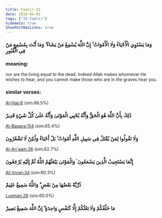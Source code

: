 ```yaml
---
title: Faatir:22
date: 2010-04-01
tags: ["35.Faatir"]
hidemeta: true 
ShowPostNavLinks: true 
---
```

### وَمَا يَسْتَوِي الْأَحْيَاءُ وَلَا الْأَمْوَاتُ ۚ إِنَّ اللَّهَ يُسْمِعُ مَنْ يَشَاءُ ۖ وَمَا أَنْتَ بِمُسْمِعٍ مَنْ فِي الْقُبُورِ
### meaning: 
nor are the living equal to the dead. Indeed Allah makes whomever He wishes to hear, and you cannot make those who are in the graves hear you.
### similar verses: 

[Al-Hajj:6](/22/6) (sim:66.5%)

### ذَٰلِكَ بِأَنَّ اللَّهَ هُوَ الْحَقُّ وَأَنَّهُ يُحْيِي الْمَوْتَىٰ وَأَنَّهُ عَلَىٰ كُلِّ شَيْءٍ قَدِيرٌ

[Al-Baqara:154](/2/154) (sim:65.4%)

### وَلَا تَقُولُوا لِمَنْ يُقْتَلُ فِي سَبِيلِ اللَّهِ أَمْوَاتٌ ۚ بَلْ أَحْيَاءٌ وَلَٰكِنْ لَا تَشْعُرُونَ

[Al-An'aam:36](/6/36) (sim:62.7%)

### إِنَّمَا يَسْتَجِيبُ الَّذِينَ يَسْمَعُونَ ۘ وَالْمَوْتَىٰ يَبْعَثُهُمُ اللَّهُ ثُمَّ إِلَيْهِ يُرْجَعُونَ

[Ali Imran:34](/3/34) (sim:60.3%)

### ذُرِّيَّةً بَعْضُهَا مِنْ بَعْضٍ ۗ وَاللَّهُ سَمِيعٌ عَلِيمٌ

[Luqman:28](/31/28) (sim:60.0%)

### مَا خَلْقُكُمْ وَلَا بَعْثُكُمْ إِلَّا كَنَفْسٍ وَاحِدَةٍ ۗ إِنَّ اللَّهَ سَمِيعٌ بَصِيرٌ
